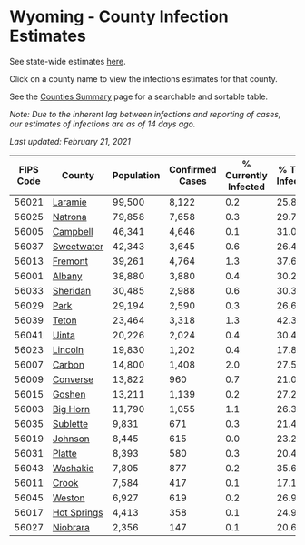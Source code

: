# Wyoming - County Infection Estimates

See state-wide estimates [here](/infections/us-wy).

Click on a county name to view the infections estimates for that county.

See the [Counties Summary](/infections/summary-counties) page for a searchable and sortable table.

*Note: Due to the inherent lag between infections and reporting of cases, our estimates of infections are as of 14 days ago.*

*Last updated: February 21, 2021*

|   FIPS Code |                     County |   Population |   Confirmed Cases |   % Currently Infected |   % Total Infected |
|-------------|----------------------------|--------------|-------------------|------------------------|--------------------|
|       56021 |         [Laramie](laramie) |       99,500 |             8,122 |                    0.2 |               25.8 |
|       56025 |         [Natrona](natrona) |       79,858 |             7,658 |                    0.3 |               29.7 |
|       56005 |       [Campbell](campbell) |       46,341 |             4,646 |                    0.1 |               31.0 |
|       56037 |   [Sweetwater](sweetwater) |       42,343 |             3,645 |                    0.6 |               26.4 |
|       56013 |         [Fremont](fremont) |       39,261 |             4,764 |                    1.3 |               37.6 |
|       56001 |           [Albany](albany) |       38,880 |             3,880 |                    0.4 |               30.2 |
|       56033 |       [Sheridan](sheridan) |       30,485 |             2,988 |                    0.6 |               30.3 |
|       56029 |               [Park](park) |       29,194 |             2,590 |                    0.3 |               26.6 |
|       56039 |             [Teton](teton) |       23,464 |             3,318 |                    1.3 |               42.3 |
|       56041 |             [Uinta](uinta) |       20,226 |             2,024 |                    0.4 |               30.4 |
|       56023 |         [Lincoln](lincoln) |       19,830 |             1,202 |                    0.4 |               17.8 |
|       56007 |           [Carbon](carbon) |       14,800 |             1,408 |                    2.0 |               27.5 |
|       56009 |       [Converse](converse) |       13,822 |               960 |                    0.7 |               21.0 |
|       56015 |           [Goshen](goshen) |       13,211 |             1,139 |                    0.2 |               27.2 |
|       56003 |       [Big Horn](big-horn) |       11,790 |             1,055 |                    1.1 |               26.3 |
|       56035 |       [Sublette](sublette) |        9,831 |               671 |                    0.3 |               21.4 |
|       56019 |         [Johnson](johnson) |        8,445 |               615 |                    0.0 |               23.2 |
|       56031 |           [Platte](platte) |        8,393 |               580 |                    0.3 |               20.4 |
|       56043 |       [Washakie](washakie) |        7,805 |               877 |                    0.2 |               35.6 |
|       56011 |             [Crook](crook) |        7,584 |               417 |                    0.1 |               17.1 |
|       56045 |           [Weston](weston) |        6,927 |               619 |                    0.2 |               26.9 |
|       56017 | [Hot Springs](hot-springs) |        4,413 |               358 |                    0.1 |               24.9 |
|       56027 |       [Niobrara](niobrara) |        2,356 |               147 |                    0.1 |               20.6 |